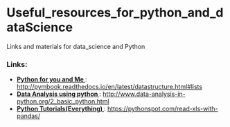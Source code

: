 # Useful_resources_for_python_and_dataScience
Links and materials for data_science and Python

### Links:
* <b> <u> Python for you and Me </u></b> : http://pymbook.readthedocs.io/en/latest/datastructure.html#lists
* <b> <u> Data Analysis using python </u> </b> : http://www.data-analysis-in-python.org/2_basic_python.html
* <b> <u> Python Tutorials(Everything) </u> </b> : https://pythonspot.com/read-xls-with-pandas/

